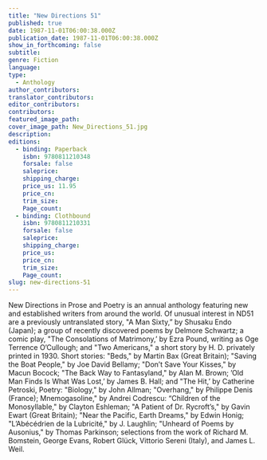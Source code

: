 ```yaml
---
title: "New Directions 51"
published: true
date: 1987-11-01T06:00:38.000Z
publication_date: 1987-11-01T06:00:38.000Z
show_in_forthcoming: false
subtitle:
genre: Fiction
language:
type:
  - Anthology
author_contributors:
translator_contributors:
editor_contributors:
contributors:
featured_image_path:
cover_image_path: New_Directions_51.jpg
description:
editions:
  - binding: Paperback
    isbn: 9780811210348
    forsale: false
    saleprice:
    shipping_charge:
    price_us: 11.95
    price_cn:
    trim_size:
    Page_count:
  - binding: Clothbound
    isbn: 9780811210331
    forsale: false
    saleprice:
    shipping_charge:
    price_us:
    price_cn:
    trim_size:
    Page_count:
slug: new-directions-51
---
```


New Directions in Prose and Poetry is an annual anthology featuring new and established writers from around the world. Of unusual interest in ND51 are a previously untranslated story, "A Man Sixty,” by Shusaku Endo (Japan); a group of recently discovered poems by Delmore Schwartz; a comic play, "The Consolations of Matrimony,’ by Ezra Pound, writing as Oge Terrence O’Cullough; and "Two Americans," a short story by H. D. privately printed in 1930. Short stories: "Beds," by Martin Bax (Great Britain); "Saving the Boat People," by Joe David Bellamy; "Don’t Save Your Kisses," by Macun Bocock; "The Back Way to Fantasyland," by Alan M. Brown; ’Old Man Finds Is What Was Lost,’ by James B. Hall; and "The Hit,’ by Catherine Petroski, Poetry: "Biology," by John Allman; "Overhang," by Philippe Denis (France); Mnemogasoline," by Andrei Codrescu: “Children of the Monosyllable," by Clayton Eshleman; "A Patient of Dr. Rycroft’s," by Gavin Ewart (Great Britain); "Near the Pacific, Earth Dreams," by Edwin Honig; "L’Abécédrien de la Lubricité," by J. Laughlin; "Unheard of Poems by Ausonius," by Thomas Parkinson; selections from the work of Richard M. Bomstein, George Evans, Robert Glück, Vittorio Sereni (Italy), and James L. Weil.

